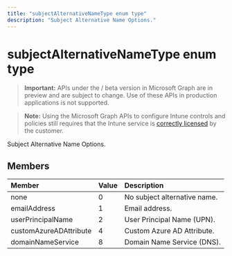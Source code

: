 ```yaml
---
title: "subjectAlternativeNameType enum type"
description: "Subject Alternative Name Options."
---
```


# subjectAlternativeNameType enum type

> **Important:** APIs under the / beta version in Microsoft Graph are in preview and are subject to change. Use of these APIs in production applications is not supported.

> **Note:** Using the Microsoft Graph APIs to configure Intune controls and policies still requires that the Intune service is [correctly licensed](https://go.microsoft.com/fwlink/?linkid=839381) by the customer.

Subject Alternative Name Options.
## Members
|Member|Value|Description|
|:---|:---|:---|
|none|0|No subject alternative name.|
|emailAddress|1|Email address.|
|userPrincipalName|2|User Principal Name (UPN).|
|customAzureADAttribute|4|Custom Azure AD Attribute.|
|domainNameService|8|Domain Name Service (DNS).|






